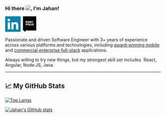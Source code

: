 ### Hi there <img src="https://media.giphy.com/media/hvRJCLFzcasrR4ia7z/giphy.gif" width="25px">, I'm Jahan!

<a href="https://www.linkedin.com/in/JahanUl/"><img height="50" src="https://github.com/JahanU/jahanu/blob/main/linkedin.png"></a>
 <a href="https://jahanu.github.io/"><img height="50" src="https://github.com/JahanU/jahanu/blob/main/portfolio.png"></a>

Passionate and driven Software Engineer with 3+ years of experience across various platforms and technologies, including [award-winning mobile](https://apps.apple.com/gb/app/hour-blocks-day-planner/id1456275153#?platform=iphone) and [commercial enterprise full-stack](https://www.disclosureservices.com/) applications.

Always willing to try new things, but my strongest skill set includes `React, Angular, Node.JS, Java.
<hr> 

## &#x1f4c8; My GitHub Stats
[![Top Langs](https://github-readme-stats.vercel.app/api/top-langs/?username=jahanu&theme=default&langs_count=5&hide=css,html,scss&layout=compact)](https://github.com/anuraghazra/github-readme-stats)

[![Jahan's GitHub stats](https://github-readme-stats.vercel.app/api?username=Jahanu&hide=contribs&theme=default&count_private=true&show_icons=true)](https://github.com/anuraghazra/github-readme-stats)


<!--
**JahanU/jahanu** is a ✨ _special_ ✨ repository because its `README.md` (this file) appears on your GitHub profile.
-->
